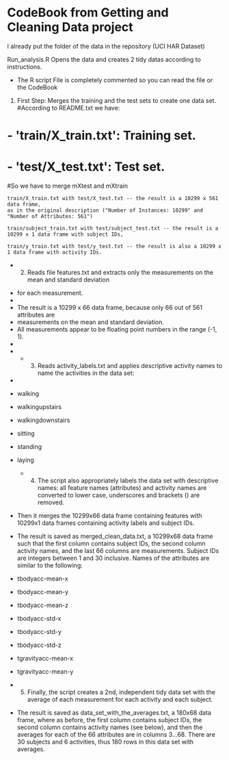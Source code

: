 CodeBook from Getting and Cleaning Data project
==========================
I already put the folder of the data in the repository (UCI HAR Dataset)

Run_analysis.R Opens the data and creates 2 tidy datas according to instructions.
+ The R script File is completely commented so you can read the file or the CodeBook

1. First Step: Merges the training and the test sets to create one data set.
#According to README.txt we have:
# - 'train/X_train.txt': Training set.
# - 'test/X_test.txt': Test set.
#So we have to merge mXtest and mXtrain


	train/X_train.txt with test/X_test.txt -- the result is a 10299 x 561 data frame,
	as in the original description ("Number of Instances: 10299" and "Number of Attributes: 561")

	train/subject_train.txt with test/subject_test.txt -- the result is a 10299 x 1 data frame with subject IDs,

	train/y_train.txt with test/y_test.txt -- the result is also a 10299 x 1 data frame with activity IDs.

* 2.  Reads file features.txt and extracts only the measurements on the mean and standard deviation
+	for each measurement.
+	
+	The result is a 10299 x 66 data frame, because only 66 out of 561 attributes are
+	measurements on the mean and standard deviation.
+	All measurements appear to be floating point numbers in the range (-1, 1).
+	
+	* 3. Reads activity_labels.txt and applies descriptive activity names to name the activities in the data set:
+	
* walking
* walkingupstairs
*	walkingdownstairs
*	sitting
*	standing
*	laying
	
	* 4. The script also appropriately labels the data set with descriptive names:
	all feature names (attributes) and activity names are converted to lower case,
	underscores and brackets () are removed.

+	Then it merges the 10299x66 data frame containing features with
	10299x1 data frames containing activity labels and subject IDs.

+	The result is saved as merged_clean_data.txt, a 10299x68 data frame
	such that the first column contains subject IDs,
	the second column activity names,
	and the last 66 columns are measurements.
	Subject IDs are integers between 1 and 30 inclusive.
	Names of the attributes are similar to the following:
	
*	tbodyacc-mean-x 
*	tbodyacc-mean-y 
*	tbodyacc-mean-z 
*	tbodyacc-std-x 
*	tbodyacc-std-y 
*	tbodyacc-std-z 
*	tgravityacc-mean-x 
*	tgravityacc-mean-y
	
* 5. Finally, the script creates a 2nd, independent tidy data set with the average
 of each measurement for each activity and each subject.
	
+	The result is saved as data_set_with_the_averages.txt, a 180x68 data frame, where as before,
	the first column contains subject IDs, the second column contains activity names (see below),
	and then the averages for each of the 66 attributes are in columns 3...68.
	There are 30 subjects and 6 activities, thus 180 rows in this data set with averages.
